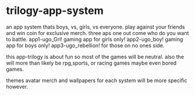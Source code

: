 # trilogy-app-system
an app system thats boys, vs, girls, vs everyone. play against your friends and win coin for exclusive merch. three aps one out come who do you want to battle.
app1-ugo_Grl! gaming app for girls only!
app2-ugo_boy! gaming app for boys only!
app3-ugo_rebellion! for those on no ones side.

this app-trilogy is about fun so most of the games will be neutral. also the will more than likely be rpg,sports, or racing games maybe even bored games.

themes avatar merch and wallpapers for each system will be more specific however.
